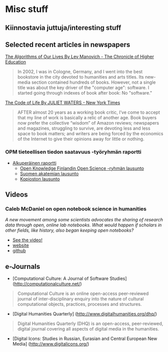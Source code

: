 # Misc stuff

## Kiinnostavia juttuja/interesting stuff

## Selected recent articles in newspapers

[The Algorithms of Our Lives By Lev Manovich - The Chronicle of Higher Education](http://chronicle.com/article/The-Algorithms-of-Our-Lives/143557/)
>In 2002, I was in Cologne, Germany, and I went into the best bookstore in the city devoted to humanities and arts titles. Its new-media section contained hundreds of books. However, not a single title was about the key driver of the "computer age": software. I started going through indexes of book after book: No "software."

[The Code of Life By JULIET WATERS - New York Times](http://www.nytimes.com/2013/12/15/opinion/sunday/the-code-of-life.html?_r=0)
>AFTER almost 20 years as a working book critic, I’ve come to accept that my line of work is basically a relic of another age. Book buyers now prefer the collective “wisdom” of Amazon reviews; newspapers and magazines, struggling to survive, are devoting less and less space to book matters; and writers are being forced by the economics of the Internet to give their opinions away for little or nothing.


### OPM tieteellisen tiedon saatavuus -työryhmän raportti

- [Alkuperäinen raportti](http://www.tdata.fi/documents/10180/43697/Tiedon+saatavuus+-ty%C3%B6ryhm%C3%A4n+raportti/b795c30d-a08a-4aca-a540-d8d3fb1b1364)
    - [Open Knowledge Finlandin Open Science -ryhmän lausunto](https://docs.google.com/folderview?usp=sharing&id=0BxG2TTq96FnQbWxmajhJVFZXVkU&tid=0B-5B9VrRkisPOFhGNk5NQW1HM1U)
    - [Suomen akatemian lausunto](http://www.aka.fi/Tiedostot/Lausunnot/2013/131210_Tiedon_saatavuus.pdf)
    - [Kopioston lausunto](http://www.kopiosto.fi/kopiosto/ajankohtaista/lausunnot_arkisto/2013/fi_FI/Lausunto_Tiedon_saatavuus/_files/90871981801092385/default/saatavuuslausunto%20final%209%2012%202013.pdf)



## Videos

### Caleb McDaniel on open notebook science in humanities

*A new movement among some scientists advocates the sharing of research data through open, online lab notebooks. What would happen if scholars in other fields, like history, also began keeping open notebooks?*

- [See the video!](http://t.co/qnRKsFqu7H)
 - [website](http://wcm1.web.rice.edu/)
 - [github](https://github.com/wcaleb)

## e-Journals

- [Computational Culture: A Journal of Software Studies] (http://computationalculture.net/)
>Computational Culture is an online open-access peer-reviewed journal of inter-disciplinary enquiry into the nature of cultural computational objects, practices, processes and structures.

- [Digital Humanities Quarterly] (http://www.digitalhumanities.org/dhq/)
>Digital Humanities Quarterly (DHQ) is an open-access, peer-reviewed, digital journal covering all aspects of digital media in the humanities.

- [Digital Icons: Studies in Russian, Eurasian and Central European New Media] (http://www.digitalicons.org/)

